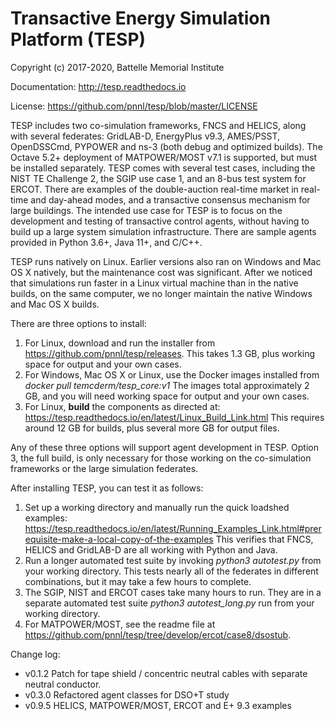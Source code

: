 # Transactive Energy Simulation Platform (TESP)

Copyright (c) 2017-2020, Battelle Memorial Institute

Documentation: http://tesp.readthedocs.io

License: https://github.com/pnnl/tesp/blob/master/LICENSE

TESP includes two co-simulation frameworks, FNCS and HELICS,
along with several federates: GridLAB-D, EnergyPlus v9.3, AMES/PSST,
OpenDSSCmd, PYPOWER and ns-3 (both debug and optimized builds).
The Octave 5.2+ deployment of MATPOWER/MOST v7.1 is supported, but must
be installed separately. TESP comes with several test cases,
including the NIST TE Challenge 2, the SGIP use case 1, and an
8-bus test system for ERCOT. There are examples of the double-auction
real-time market in real-time and day-ahead modes, and a
transactive consensus mechanism for large buildings. The intended
use case for TESP is to focus on the development and testing
of transactive control agents, without having to build up a large
system simulation infrastructure. There are sample agents provided
in Python 3.6+, Java 11+, and C/C++.

TESP runs natively on Linux. Earlier versions also ran on Windows and
Mac OS X natively, but the maintenance cost was significant. After
we noticed that simulations run faster in a Linux virtual machine than
in the native builds, on the same computer, we no longer maintain the
native Windows and Mac OS X builds. 

There are three options to install:

1. For Linux, download and run the installer from  
   https://github.com/pnnl/tesp/releases. This takes
   1.3 GB, plus working space for output and your own cases.
2. For Windows, Mac OS X or Linux, use the Docker images
   installed from *docker pull temcderm/tesp_core:v1*
   The images total approximately 2 GB, and you will
   need working space for output and your own cases.
3. For Linux, **build** the components as directed at:
   https://tesp.readthedocs.io/en/latest/Linux_Build_Link.html
   This requires around 12 GB for builds, plus several
   more GB for output files.

Any of these three options will support agent development in TESP.
Option 3, the full build, is only necessary for those working on
the co-simulation frameworks or the large simulation federates.

After installing TESP, you can test it as follows:

1. Set up a working directory and manually run the quick loadshed examples:
   https://tesp.readthedocs.io/en/latest/Running_Examples_Link.html#prerequisite-make-a-local-copy-of-the-examples
   This verifies that FNCS, HELICS and GridLAB-D are all working
   with Python and Java.
2. Run a longer automated test suite by invoking
   *python3 autotest.py* from your working directory. This tests
   nearly all of the federates in different combinations, but it
   may take a few hours to complete.
3. The SGIP, NIST and ERCOT cases take many hours to run. They
   are in a separate automated test suite *python3 autotest_long.py*
   run from your working directory.
4. For MATPOWER/MOST, see the readme file at https://github.com/pnnl/tesp/tree/develop/ercot/case8/dsostub.

Change log:

- v0.1.2  Patch for tape shield / concentric neutral 
          cables with separate neutral conductor.
- v0.3.0  Refactored agent classes for DSO+T study
- v0.9.5  HELICS, MATPOWER/MOST, ERCOT and E+ 9.3 examples
